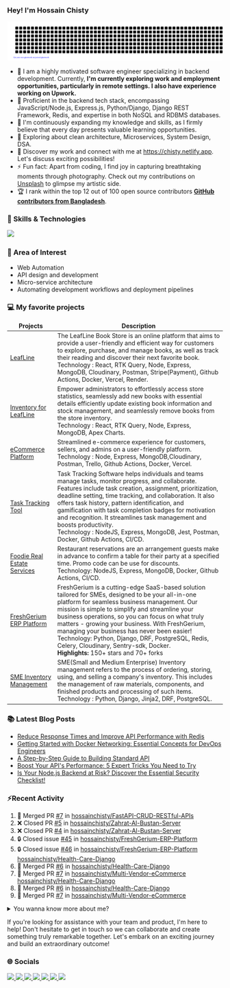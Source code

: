 ### Hey! I'm Hossain Chisty

<div align="center">

![Chisty](gitartwork.svg)

</div>

<!-- ?Note: I kindly request that you refrain from blindly copying the content of my readme file. I would like to ensure that the content remains original and tailored to my specific needs. -->

- 💼 I am a highly motivated software engineer specializing in backend development. Currently, **I'm currently exploring work and employment opportunities, particularly in remote settings. I also have experience working on Upwork.**
- 🚀 Proficient in the backend tech stack, encompassing JavaScript/Node.js, Express.js, Python/Django, Django REST Framework, Redis, and expertise in both NoSQL and RDBMS databases.
- 🌱 I'm continuously expanding my knowledge and skills, as I firmly believe that every day presents valuable learning opportunities.
- 🤔 Exploring about clean architecture, Microservices, System Design, DSA.
- 🔗 Discover my work and connect with me at https://chisty.netlify.app. Let's discuss exciting possibilities!
- ⚡ Fun fact: Apart from coding, I find joy in capturing breathtaking moments through photography. Check out my contributions on [Unsplash](https://unsplash.com/@hossainchisty) to glimpse my artistic side.
- 🏆 I rank within the top 12 out of 100 open source contributors **[GitHub contributors from Bangladesh](https://github.com/gayanvoice/top-github-users/blob/main/markdown/public_contributions/bangladesh.md)**.

### 💪 Skills & Technologies
![](https://skillicons.dev/icons?i=js,ts,nodejs,express,py,django,fastapi,react,nextjs,mongodb,sqlite,postgresql,redis,graphql,jest,docker,kubernetes,githubactions)

### 🧐 Area of Interest

- Web Automation
- API design and development
- Micro-service architecture
- Automating development workflows and deployment pipelines


### 💻 My favorite projects

<!-- Project start -->
<table>
  <thead align="center">
    <tr border: none;>
      <td><b>Projects</b></td>
      <td><b>Description</b></td>
    </tr>
  </thead>
  <tbody>
    <!-- LeafLine Start -->
    <tr>
      <td><a href="https://leafline.vercel.app/" target="_blank">LeafLine</a>
      </td>
      <td>The LeafLine Book Store is an online platform that aims to provide a user-friendly and efficient way for customers to explore, purchase, and manage books, as well as track their reading and discover their next favorite book.<br> Technology :  React, RTK Query, Node, Express, MongoDB, Cloudinary, Postman, Stripe(Payment), Github Actions, Docker, Vercel, Render. <br> 
      </td>
    <tr>
    <!-- LeafLine End -->
    <!-- LeafLine Admin Start -->
    <tr>
      <td><a href="https://leafline-admin.vercel.app/" target="_blank">Inventory for LeafLine</a>
      </td>
      <td>Empower administrators to effortlessly access store statistics, seamlessly add new books with essential details efficiently update existing book information and stock management, and seamlessly remove books from the store inventory.<br> Technology :  React, RTK Query, Node, Express, MongoDB, Apex Charts. <br> 
      </td>
    <tr>
    <!-- LeafLine Admin End -->
    <!-- Multi vendor eCommerce Platform Start -->
    <tr>
      <td><a href="https://github.com/hossainchisty/eCommerce-Backend-API" target="_blank">eCommerce Platform</a>
      </td>
      <td>Streamlined e-commerce experience for customers, sellers, and admins on a user-friendly platform.<br> Technology :  Node, Express, MongoDB,Cloudinary, Postman, Trello, Github Actions, Docker, Vercel. <br> 
      </td>
    <tr>
    <!-- Multi vendor eCommerce Platform End -->
    <!-- Task Tracking Tool Start -->
    <tr>
      <td><a href="https://github.com/hossainchisty/Task-Tracking-Tool" target="_blank">Task Tracking Tool</a></td>
      <td>Task Tracking Software helps individuals and teams manage tasks, monitor progress, and collaborate. Features include task creation, assignment, prioritization, deadline setting, time tracking, and collaboration. It also offers task history, pattern identification, and gamification with task completion badges for motivation and recognition. It streamlines task management and boosts productivity.
        <br> Technology : NodeJS, Express, MongoDB, Jest, Postman, Docker, Github Actions, CI/CD.
      </td>
    </tr>
  <!-- Task Tracking Tool End -->
  <!-- Foodie Real Estate Services Start -->
  <tr>
    <td><a href="https://github.com/hossainchisty/Foodie-Real-Estate-Services" target="_blank">Foodie Real Estate Services</a></td>
    <td>Restaurant reservations are an arrangement guests make in advance to confirm a table for their party at a specified time. Promo code can be use for discounts.
      <br> Technology: NodeJS, Express, MongoDB, Docker, Github Actions, CI/CD.
    </td>
  </tr>
  <!-- Foodie Real Estate Services End -->
  <!-- FreshGerium Product Start -->
  <tr>
    <td><a href="https://github.com/hossainchisty/FreshGerium-ERP-Platform" target="_blank">FreshGerium ERP Platform</a>
    </td>
    <td>FreshGerium is a cutting-edge SaaS-based solution tailored for SMEs, designed to be your all-in-one platform for seamless business management. Our mission is simple to simplify and streamline your business operations, so you can focus on what truly matters - growing your business. With FreshGerium, managing your business has never been easier!<br> Technology: Python, Django, DRF,
      PostgreSQL, Redis, Celery, Cloudinary, Sentry-sdk, Docker. <br> <b>Highlights:</b> 150+ stars and 70+ forks 
    </td>
  <tr>
  <!-- Freshdesk Product End -->

<!-- SME Inventory Product Start -->
  <tr>
    <td><a href="https://inventory-management-1ryu.onrender.com/" target="_blank">SME Inventory
        Management</a></td>
    <td> SME(Small and Medium Enterprise) Inventory management refers to the process of ordering, storing, using, and selling a company's inventory.
      This includes the management of raw materials, components, and finished products and processing of such items.
      <br> Technology : Python, Django, Jinja2, DRF, PostgreSQL.
    </td>
  </tr>
<!-- SME Inventory Product End -->
 

  <!-- HealthMart Pharmacy Management Product Start -->
<!--    <tr>
      <td><a href="https://github.com/hossainchisty/Pharmacare-Pharmacy-Management" target="_blank">HealthMart</a></td>
      <td>The pharmacy management software ensures a well-organized functioning, modern invoicing system, revenue management, inventory track mechanism, and boosting up your business.
        <br> Technology : Python, Django, DRF, PostgreSQL, Docker, Github Actions.
      </td>
    </tr> -->
  <!-- HealthMart Pharmacy Management Product End -->

   <!-- Hospital Management Software Product Start -->
<!--    <tr>
        <td><a href="" target="_blank">Hospital Management Software</a></td>
        <td> Hospital management software designed for hospital, clinic, Diagnostic center in Bangladesh. Complete ERP solution for healthcare. This will helps to manage everything you need to run your health clinic. It helps to manage patient registration, appointments, invoices, and billing, pathology. It helps to keep records and monitor the activities of any hospital.
        <br> Technology : Python, Django, Jinja, Javascript.
      </td>
    </tr> -->
  <!-- Hospital Management Software Product End -->
  </tbody>
</table>
<!-- Project end -->

### 📚 Latest Blog Posts

<!-- BLOG-POST-LIST:START -->
<!-- BLOG-POST-LIST:END -->

<!-- HASHNODE:START -->
- [Reduce Response Times and Improve API Performance with Redis](https://hossainchisty.hashnode.dev/reduce-response-times-and-improve-api-performance-with-redis)
- [Getting Started with Docker Networking: Essential Concepts for  DevOps Engineers](https://hossainchisty.hashnode.dev/getting-started-with-docker-networking-essential-concepts-for-devops-engineers)
- [A Step-by-Step Guide to Building Standard API](https://hossainchisty.hashnode.dev/a-step-by-step-guide-to-building-standard-api)
- [Boost Your API&#39;s Performance: 5 Expert Tricks You Need to Try](https://hossainchisty.hashnode.dev/boost-your-apis-performance-5-expert-tricks-you-need-to-try)
- [Is Your Node.js Backend at Risk? Discover the Essential Security Checklist!](https://hossainchisty.hashnode.dev/is-your-nodejs-backend-at-risk-discover-the-essential-security-checklist)
<!-- HASHNODE:END -->

### ⚡Recent Activity

<!--START_SECTION:activity-->

1. 🎉 Merged PR [#7](https://github.com/hossainchisty/FastAPI-CRUD-RESTful-APIs/pull/7) in [hossainchisty/FastAPI-CRUD-RESTful-APIs](https://github.com/hossainchisty/FastAPI-CRUD-RESTful-APIs)
2. ❌ Closed PR [#5](https://github.com/hossainchisty/Zahrat-Al-Bustan-Server/pull/5) in [hossainchisty/Zahrat-Al-Bustan-Server](https://github.com/hossainchisty/Zahrat-Al-Bustan-Server)
3. ❌ Closed PR [#4](https://github.com/hossainchisty/Zahrat-Al-Bustan-Server/pull/4) in [hossainchisty/Zahrat-Al-Bustan-Server](https://github.com/hossainchisty/Zahrat-Al-Bustan-Server)
4. 🔒 Closed issue [#45](https://github.com/hossainchisty/FreshGerium-ERP-Platform/issues/45) in [hossainchisty/FreshGerium-ERP-Platform](https://github.com/hossainchisty/FreshGerium-ERP-Platform)
5. 🔒 Closed issue [#46](https://github.com/hossainchisty/FreshGerium-ERP-Platform/issues/46) in [hossainchisty/FreshGerium-ERP-Platform](https://github.com/hossainchisty/FreshGerium-ERP-Platform)
   [hossainchisty/Health-Care-Django](https://github.com/hossainchisty/Health-Care-Django)
4. 🎉 Merged PR [#6](https://github.com/hossainchisty/Health-Care-Django/pull/6) in
   [hossainchisty/Health-Care-Django](https://github.com/hossainchisty/Health-Care-Django)
5. 🎉 Merged PR [#7](https://github.com/hossainchisty/Multi-Vendor-eCommerce/pull/7) in
   [hossainchisty/Multi-Vendor-eCommerce](https://github.com/hossainchisty/Multi-Vendor-eCommerce)
   [hossainchisty/Health-Care-Django](https://github.com/hossainchisty/Health-Care-Django)
6. 🎉 Merged PR [#6](https://github.com/hossainchisty/Health-Care-Django/pull/6) in
   [hossainchisty/Health-Care-Django](https://github.com/hossainchisty/Health-Care-Django)
7. 🎉 Merged PR [#7](https://github.com/hossainchisty/Multi-Vendor-eCommerce/pull/7) in
[hossainchisty/Multi-Vendor-eCommerce](https://github.com/hossainchisty/Multi-Vendor-eCommerce)
<!--END_SECTION:activity-->

<!-- Summary start -->
<details>
  <summary>
    You wanna know more about me?
  </summary>

  <br>
Greetings! I'm an enthusiastic software engineer with a deep-rooted passion for backend development. My unwavering dedication to constant learning empowers me to enhance my skill set, ultimately enabling me to craft exceptional software solutions.

I specialize in building complex web applications using cutting-edge technologies like  JavaScript, TypeScript, Node.js, Express, MongoDB, React. My expertise allows me to create scalable, robust, and efficient systems that meet client and user needs. I'm always eager to learn and grow, staying updated with industry trends and best practices. I enjoy collaborating with developers and stakeholders to solve real-world problems with innovative solutions.
  <br>


[![GitHub WidgetBox](https://github-widgetbox.vercel.app/api/profile?username=hossainchisty&data=followers,repositories,stars,commits&theme=viridescent)](https://github.com/hossainchisty)

#### Github Stats

  <p align="left">
    <img width="500px"
      src="https://github-readme-stats.vercel.app/api?username=hossainchisty&show_icons=true&theme=midnight-purple&line_height=25&hide=stars">
  </p>

#### Trophy
[![trophy](https://github-profile-trophy.vercel.app/?username=hossainchisty&theme=onedark)](https://github.com/ryo-ma/github-profile-trophy)

#### Productivity Stats


 ![Hossain Chisty's Productivity Stats](https://github-profile-summary-cards.vercel.app/api/cards/profile-details?username=hossainchisty&theme=midnight_purple)


#### Top language  

![](http://github-profile-summary-cards.vercel.app/api/cards/repos-per-language?username=hossainchisty&theme=midnight_purple)


#### Profile Visits

  <p align="left">
    <img width="230px" src="https://profile-counter.glitch.me/hossainchisty/count.svg" />
  </p>


</details>
<!-- Summary end -->

If you're looking for assistance with your team and product, I'm here to help! Don't hesitate to get in touch so we can collaborate and create something truly remarkable together. Let's embark on an exciting journey and build an extraordinary outcome!

<!-- Connect start -->

### 🌐 Socials

<a class="header-badge" target="_blank" href="https://www.linkedin.com/in/hossainchisty/">
  <img src="https://img.shields.io/badge/style--5eba00.svg?label=LinkedIn&logo=linkedin&style=social">
</a>

<a class="header-badge" target="_blank" href="https://www.instagram.com/hossain.chisty/">
  <img src="https://img.shields.io/badge/style--5eba00.svg?label=Instagram&logo=Instagram&style=social">
</a>

<a class="header-badge" target="_blank" href="https://twitter.com/hossain_chisty7">
  <img src="https://img.shields.io/badge/style--5eba00.svg?label=Twitter&logo=Twitter&style=social">
</a>

<a class="header-badge" target="_blank" href="https://www.youtube.com/@thetechtimes">
  <img src="https://img.shields.io/badge/style--5eba00.svg?label=Youtube&logo=Youtube&style=social">
</a>

<a class="header-badge" target="_blank" href="https://hossainchisty.hashnode.dev/">
  <img src="https://img.shields.io/badge/style--5eba00.svg?label=Hashnode&logo=Hashnode&style=social">
</a>

<a class="header-badge" target="_blank" href="https://unsplash.com/@hossainchisty">
  <img src="https://img.shields.io/badge/style--5eba00.svg?label=Unsplash&logo=Unsplash&style=social">
</a>

<a class="header-badge" target="_blank" href="mailto:hossain.chisty11@gmail.com">
  <img src="https://img.shields.io/badge/style--5eba00.svg?label=Gmail&logo=Gmail&style=social">
</a>
<!-- Connect end -->


